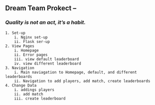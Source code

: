## Dream Team Prokect – 
### *Quality is not an act, it’s a habit.*
       
    1. Set-up
        i. Nginx set-up
        ii. Flask ser-up
    2. View Pages
        i. Homepage
        ii. Error pages
        iii. view default leaderboard
        iv. view different leaderboard
    3. Navigation
        i. Main naviagation to Homepage, default, and different leaderboards
        ii. Navigation to add players, add match, create leaderboards
    4. Change Data
        i. addings players
        ii. add match
        iii. create leaderboard
